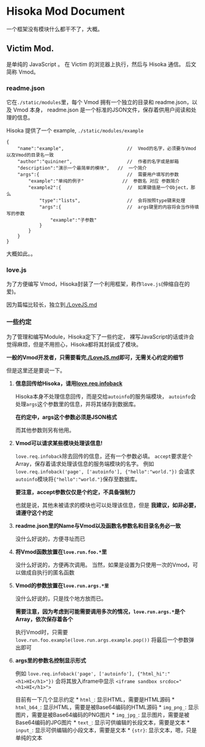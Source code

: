 Hisoka Mod Document
===================

一个框架没有模块什么都干不了，大概。

Victim Mod.
-----------

是单纯的 JavaScript 。
在 Victim 的浏览器上执行，然后与 Hisoka 通信。
后文简称 Vmod。

### readme.json

它在`./static/modules`里，每个 Vmod 拥有一个独立的目录和 readme.json，以及 Vmod 本身，
readme.json 是一个标准的JSON文件，保存着供用户阅读和处理的信息。

Hisoka 提供了一个 example, `./static/modules/example`

    {
        "name":"example",                       //  Vmod的名字，必须要与Vmod以及Vmod的目录名一致
        "author":"quininer",                    //  作者的名字或是邮箱
        "description":"演示一个最简单的模块",   //  一个简介
        "args":{                                //  需要用户填写的参数
            "example":"单纯的例子"              //  参数名 对应 参数简介
            "example2":{                        //  如果键值是一个Object，那么
                "type":"lists",                 //  会将按照type键来处理
                "args":{                        //  args键里的内容将会当作待填写的参数
                    "example":"子参数"
                }
            }
        }
    }

大概如此。。

### love.js
为了方便编写 Vmod，Hisoka封装了一个利用框架，称作`love.js`(伸缩自在的爱)。

因为篇幅比较长，独立到[./LoveJS.md](https://github.com/quininer/hisoka/blob/master/doc/LoveJS.md)

### 一些约定
为了管理和编写Module，Hisoka定下了一些约定，
裸写JavaScript的话或许会觉得麻烦，但是不用担心，Hisoka都将其封装成了模块。

**一般的Vmod开发者，只需要看完[./LoveJS.md](https://github.com/quininer/hisoka/blob/master/doc/LoveJS.md)即可，无需关心约定的细节**

但是这里还是要说一下。

1. **信息回传给Hisoka，请用[love.req.infoback](https://github.com/quininer/hisoka/blob/master/doc/LoveJS.md#infobackfunction)**

    Hisoka本身不处理信息回传，而是交给`autoinfo`的服务端模块，
    `autoinfo`会处理`args`这个参数里的信息，并将其储存到数据库。

    **在约定中，args这个参数必须是JSON格式**

    而其他参数则另有他用。

2. **Vmod可以请求某些模块处理该信息!**

    `love.req.infoback`除去回传的信息，还有一个参数必填。
    `accept`要求是个Array，保存着请求处理该信息的服务端模块的名字。
    例如`love.req.infoback('page', ['autoinfo'], {"hello":"world."})`
    会请求`autoinfo`模块将`{"hello":"world."}`保存至数据库。

    **要注意，accept参数仅仅是个约定，不具备强制力**

    也就是说，其他未被请求的模块也可以处理该信息，但是
    **我建议，如非必要，请遵守这个约定**

3. **readme.json里的Name与Vmod以及函数名参数名和目录名务必一致**

    没什么好说的，方便寻址而已

4. **将Vmod函数放置在`love.run.foo.*`里**

    没什么好说的，方便再次调用。
    当然，如果是设置为只使用一次的Vmod，可以做成自执行的匿名函数

5. **Vmod的参数放置在`love.run.args.*里`**

    没什么好说的，只是找个地方放而已。

    **需要注意，因为考虑到可能需要调用多次的情况，`love.run.args.*`是个Array，依次保存着各个**

    执行Vmod时，只需要
    `love.run.foo.example(love.run.args.example.pop())`
    将最后一个参数弹出即可

6. **args里的参数名控制显示形式**

    例如
        `love.req.infoback('page', ['autoinfo'], {"html_hi":"<h1>HI</h1>"})`
    会将其放入iframe中显示
        `<iframe sandbox srcdoc="<h1>HI</h1>">`

    目前有一下几个显示约定
        * `html_`: 显示HTML，需要是HTML源码
        * `html_b64_`: 显示HTML，需要是被Base64编码的HTML源码
        * `img_png_`: 显示图片，需要是被Base64编码的PNG图片
        * `img_jpg_`: 显示图片，需要是被Base64编码的JPG图片
        * `text_`: 显示可供编辑的长段文本，需要是文本
        * `input_`: 显示可供编辑的小段文本，需要是文本
        * `{str}`: 显示文本，嗯，只是单纯的文本

